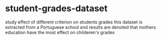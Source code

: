 # student-grades-dataset
study effect of different criterion on students grades
this dataset is extracted from a Portuguese school and results are denoted that mothers
education have the most effect on childeren's grades
